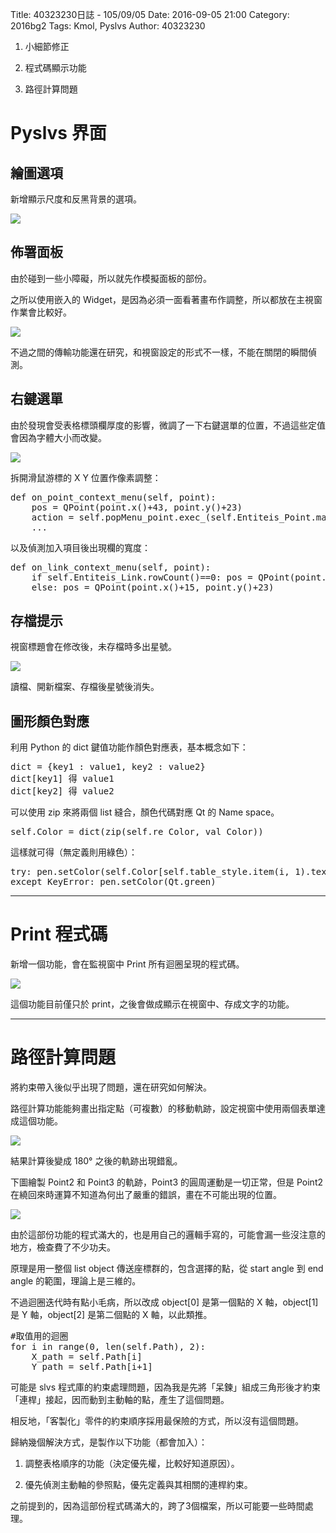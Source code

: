 Title: 40323230日誌 - 105/09/05
Date: 2016-09-05 21:00
Category: 2016bg2
Tags: Kmol, Pyslvs
Author: 40323230


1. 小細節修正

1. 程式碼顯示功能

1. 路徑計算問題

<!-- PELICAN_END_SUMMARY -->

Pyslvs 界面
===

繪圖選項
---

新增顯示尺度和反黑背景的選項。

<img src="http://i.imgur.com/CbBWoST.png" >

佈署面板
---

由於碰到一些小障礙，所以就先作模擬面板的部份。

之所以使用嵌入的 Widget，是因為必須一面看著畫布作調整，所以都放在主視窗作業會比較好。

<img src="http://i.imgur.com/mzzttQV.png" >

不過之間的傳輸功能還在研究，和視窗設定的形式不一樣，不能在關閉的瞬間偵測。

右鍵選單
---

由於發現會受表格標頭欄厚度的影響，微調了一下右鍵選單的位置，不過這些定值會因為字體大小而改變。

<img src="http://i.imgur.com/i1HaiEu.png" >

拆開滑鼠游標的 X Y 位置作像素調整：

<pre class="brush: python">
def on_point_context_menu(self, point):
    pos = QPoint(point.x()+43, point.y()+23)
    action = self.popMenu_point.exec_(self.Entiteis_Point.mapToGlobal(pos))
    ...
</pre>

以及偵測加入項目後出現欄的寬度：

<pre class="brush: python">
def on_link_context_menu(self, point):
    if self.Entiteis_Link.rowCount()==0: pos = QPoint(point.x()+3, point.y()+23)
    else: pos = QPoint(point.x()+15, point.y()+23)
</pre>

存檔提示
---

視窗標題會在修改後，未存檔時多出星號。

<img src="http://i.imgur.com/vu3IpEj.png" >

讀檔、開新檔案、存檔後星號後消失。

圖形顏色對應
---

利用 Python 的 dict 鍵值功能作顏色對應表，基本概念如下：

<pre>
dict = {key1 : value1, key2 : value2}
dict[key1] 得 value1
dict[key2] 得 value2
</pre>

可以使用 zip 來將兩個 list 縫合，顏色代碼對應 Qt 的 Name space。

<pre class="brush: python">
self.Color = dict(zip(self.re_Color, val_Color))
</pre>

這樣就可得（無定義則用綠色）：

<pre class="brush: python">
try: pen.setColor(self.Color[self.table_style.item(i, 1).text()])
except KeyError: pen.setColor(Qt.green)
</pre>

<hr>

Print 程式碼
===

新增一個功能，會在監視窗中 Print 所有迴圈呈現的程式碼。

<img src="http://i.imgur.com/IaWfQ3B.png" >

這個功能目前僅只於 print，之後會做成顯示在視窗中、存成文字的功能。

<hr>

路徑計算問題
===

將約束帶入後似乎出現了問題，還在研究如何解決。

路徑計算功能能夠畫出指定點（可複數）的移動軌跡，設定視窗中使用兩個表單達成這個功能。

<img src="http://i.imgur.com/vAZJs5i.png" >

結果計算後變成 180° 之後的軌跡出現錯亂。

下圖繪製 Point2 和 Point3 的軌跡，Point3 的圓周運動是一切正常，但是 Point2 在繞回來時運算不知道為何出了嚴重的錯誤，畫在不可能出現的位置。

<img src="http://i.imgur.com/VYzwVFZ.png" >

由於這部份功能的程式滿大的，也是用自己的邏輯手寫的，可能會漏一些沒注意的地方，檢查費了不少功夫。

原理是用一整個 list object 傳送座標群的，包含選擇的點，從 start angle 到 end angle 的範圍，理論上是三維的。

不過迴圈迭代時有點小毛病，所以改成 object[0] 是第一個點的 X 軸，object[1] 是 Y 軸，object[2] 是第二個點的 X 軸，以此類推。

<pre class="brush: python">
#取值用的迴圈
for i in range(0, len(self.Path), 2):
    X_path = self.Path[i]
    Y_path = self.Path[i+1]
</pre>

可能是 slvs 程式庫的約束處理問題，因為我是先將「呆鍊」組成三角形後才約束「連桿」接起，因而動到主動軸的點，產生了這個問題。

相反地，「客製化」零件的約束順序採用最保險的方式，所以沒有這個問題。

歸納幾個解決方式，是製作以下功能（都會加入）：

1. 調整表格順序的功能（決定優先權，比較好知道原因）。

1. 優先偵測主動軸的參照點，優先定義與其相關的連桿約束。

之前提到的，因為這部份程式碼滿大的，跨了3個檔案，所以可能要一些時間處理。
